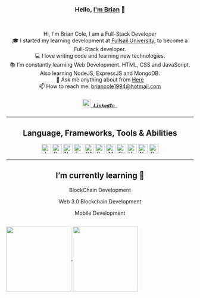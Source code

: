 <h3 align="center">Hello, <a href="https://github.com/BColeWebDev" title="Profile" target="_blank">I'm Brian</a> 👋</h3>
<br>
<p align="center">
  Hi, I'm Brian Cole, I am a Full-Stack Developer
  <br>
  🎓 I started my learning development at  <a href="https://www.fullsail.edu/">Fullsail University</a>, to become a Full-Stack developer.
  <br>
  💻 I love writing code and learning new technologies.
  <br>
  📚 I’m constantly learning Web Development. HTML, CSS and JavaScript. Also learning NodeJS, ExpressJS and MongoDB. 
  <br>
  💬 Ask me anything about from <a href="https://github.com/Silinde87/silinde87/issues" title="Issues">Here</a>
  <br>
  📫 How to reach me: <a href="mailto: briancole1994@hotmail.com">briancole1994@hotmail.com</a>
  
  <h5 align="center">
    <code><a href="https://www.linkedin.com/in/brian-cole-a94343170/"><img width="22" src="https://res.cloudinary.com/dkevcmz3i/image/upload/v1620506336/Personal/Github%20front%20readme/linkedin_wzkegb.svg"> LinkedIn </a></code>
  </h5>
</p>

<hr>

<h2 align="center">Language, Frameworks, Tools & Abilities</h2>

<p align="center">
 
  <img title="Javascript" height="25" src="https://res.cloudinary.com/dkevcmz3i/image/upload/v1620506336/Personal/Github%20front%20readme/javascript-original_ks2qvl.svg">
  
  <img title="React" height="25" src="https://res.cloudinary.com/dkevcmz3i/image/upload/v1620506338/Personal/Github%20front%20readme/react-original_vzqgdf.svg">
  
  <img title="NodeJS" height="25" src="https://res.cloudinary.com/dkevcmz3i/image/upload/v1620506337/Personal/Github%20front%20readme/node_wgb8i4.png">
  
  <img title="ExpressJS" height="25" src="https://res.cloudinary.com/dkevcmz3i/image/upload/b_rgb:ffffff/v1620506334/Personal/Github%20front%20readme/expressjs_dblcrv.png">
  
  
  <img title="SASS" height="25" src="https://upload.wikimedia.org/wikipedia/commons/9/96/Sass_Logo_Color.svg">
  
  
  <img title="Bootstrap" height="25" src="https://res.cloudinary.com/dkevcmz3i/image/upload/v1620506334/Personal/Github%20front%20readme/bootstrap_ndjvqf.svg">
  
  <img title="MongoDB" height="25" src="https://res.cloudinary.com/dkevcmz3i/image/upload/v1620506337/Personal/Github%20front%20readme/mongodb_qxbmpe.png">
  
  <img title="Git" height="25" src="https://res.cloudinary.com/dkevcmz3i/image/upload/v1620506334/Personal/Github%20front%20readme/git-original_rjrbdd.svg">
  
  <img title="Visual Studio Code" height="25" src="https://res.cloudinary.com/dkevcmz3i/image/upload/v1620506338/Personal/Github%20front%20readme/vscode_b9dlo8.svg">
  
<img title="NextJS" height="25" src="https://upload.wikimedia.org/wikipedia/commons/8/8e/Nextjs-logo.svg">
 <img title="Python" height="25" src="https://upload.wikimedia.org/wikipedia/commons/c/c3/Python-logo-notext.svg">
 
<hr>
<h2 align="center">I’m currently learning 🌱</h2>
<div align="center" display="flex" flexDirection="column">
  <p>BlockChain Development</p>
  <p>Web 3.0 Blockchain Development</p>
  <p>Mobile Development</p>
</div>
<div style="display:flex;">
<p align=center>
  <a href="https://github.com/anuraghazra/github-readme-stats" title="Go to Source">
    <img height=175 align="center" src="https://github-readme-stats.vercel.app/api?username=BcoleWebDev&show_icons=true&theme=react">
  </a>
  <a href="https://github.com/anuraghazra/github-readme-stats">
  <img height=175 align="center" src="https://github-readme-stats.vercel.app/api/top-langs/?username=BcoleWebDev&title_color=57BCDA&text_color=57BCDA&icon_color=57BCDA&bg_color=0c1014&langs_count=8&layout=compact" />
  </a>
  </p>
  </div>

